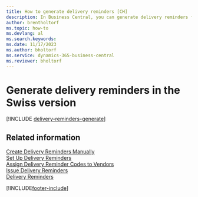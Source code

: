 ```yaml
---
title: How to generate delivery reminders [CH]
description: In Business Central, you can generate delivery reminders for all overdue deliveries, or you can create a single delivery reminder manually.
author: brentholtorf
ms.topic: how-to
ms.devlang: al
ms.search.keywords:
ms.date: 11/17/2023
ms.author: bholtorf
ms.service: dynamics-365-business-central
ms.reviewer: bholtorf
---
```

# Generate delivery reminders in the Swiss version

[!INCLUDE [delivery-reminders-generate](../includes/ATCHDE/delivery-reminders-generate.md)]

## Related information

[Create Delivery Reminders Manually](how-to-create-delivery-reminders-manually.md)  
[Set Up Delivery Reminders](how-to-set-up-delivery-reminders.md)  
[Assign Delivery Reminder Codes to Vendors](how-to-assign-delivery-reminder-codes-to-vendors.md)  
[Issue Delivery Reminders](how-to-issue-delivery-reminders.md)  
[Delivery Reminders](delivery-reminders.md)  


[!INCLUDE[footer-include](../../includes/footer-banner.md)]
